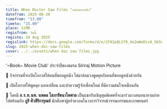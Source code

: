 ```yaml
---
title: When Doctor Saw Films "หมอมองหนัง"
datefrom: 2025-08-20
timefrom: "13.00"
timeto: "15.00"
place: SiMR
regisfrom: วันนี้
registo: 18 Aug 2025
regislink: https://docs.google.com/forms/d/e/1FAIpQLSf9_4o2wWoDicA_hb5n_sMn-dzRG5aZ5ZCSY9oGeX3sjAPSaA/viewform?usp=dialog
slug: 2025-when-doc-saw-films
cover: ../../assets/when doc saw films.jpg
---
```

'~Book~ Movie Club' ประจำปีของชมรม Siriraj Motion Picture

🎥 กิจกรรมที่จะเปิดโอกาสให้คนที่ชอบดูหนัง ได้มาล้อมวงพูดคุยกับคนที่ชอบดูหนังด้วยกัน

🙌 เปิดโอกาสให้พูดคุย แลกเปลี่ยน และทำความรู้จักเพื่อนใหม่ ที่มีความสนใจเหมือนกัน

🤩 โดยมี **อ.ร.ท.นพ. นพดล โสภารัตนาไพศาล** เป็นแขกรับเชิญสุดพิเศษที่จะมาร่วมวงสนทนายามบ่ายไปพร้อมกับ **ภูริ ศิวสิริการุณย์** นักศึกษาผู้คร่ำหวอดในวงการวิจารณ์วรรณกรรมและภาพยนตร์